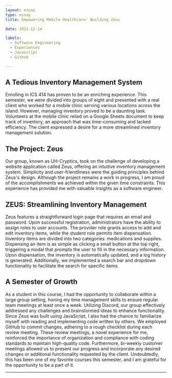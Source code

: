 ```yaml
---
layout: essay
type: essay
title: Empowering Mobile Healthcare: Building Zeus

date: 2021-12-14

labels:
  - Software Engineering
  - Experiences
  - Javascript
  - Github

---
```


## A Tedious Inventory Management System

Enrolling in ICS 414 has proven to be an enriching experience. This semester, we were divided into groups of eight and presented with a real client who worked for a mobile clinic serving various locations across the island. However, managing inventory proved to be a daunting task. Volunteers at the mobile clinic relied on a Google Sheets document to keep track of inventory, an approach that was time-consuming and lacked efficiency. The client expressed a desire for a more streamlined inventory management solution.

## The Project: Zeus

Our group, known as UH-Cryptics, took on the challenge of developing a website application called Zeus, offering an intuitive inventory management system. Simplicity and user-friendliness were the guiding principles behind Zeus's design. Although the project remains a work in progress, I am proud of the accomplishments we achieved within the given time constraints. This experience has provided me with valuable insights as a software engineer.

## ZEUS: Streamlining Inventory Management

Zeus features a straightforward login page that requires an email and password. Upon successful registration, administrators have the ability to assign roles to user accounts. The provider role grants access to add and edit inventory items, while the student role permits item dispensation. Inventory items are divided into two categories: medications and supplies. Dispensing an item is as simple as clicking a small button at the top right, triggering a modal that prompts the user to fill in the necessary information. Upon dispensation, the inventory is automatically updated, and a log history is generated. Additionally, we implemented a search bar and dropdown functionality to facilitate the search for specific items.

## A Semester of Growth

As a student in this course, I had the opportunity to collaborate within a large group setting, honing my time management skills to ensure regular team meetings at least once a week. Utilizing Discord, our group effectively addressed any challenges and brainstormed ideas to enhance functionality. Since Zeus was built using JavaScript, I also had the chance to familiarize myself with reading and implementing code written by others. We employed GitHub to commit changes, adhering to a rough checklist during each review meeting. These review meetings, a novel experience for me, reinforced the importance of organization and compliance with coding standards to maintain high-quality code. Furthermore, bi-weekly customer meetings allowed us to present our progress and incorporate any desired changes or additional functionality requested by the client. Undoubtedly, this has been one of my favorite courses this semester, and I am grateful for the opportunity to be a part of it.

---